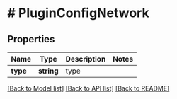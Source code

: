 # # PluginConfigNetwork

## Properties

Name | Type | Description | Notes
------------ | ------------- | ------------- | -------------
**type** | **string** | type |

[[Back to Model list]](../../README.md#models) [[Back to API list]](../../README.md#endpoints) [[Back to README]](../../README.md)
